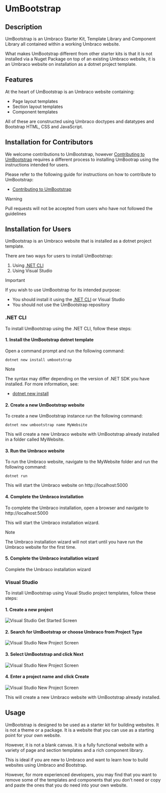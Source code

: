 # UmBootstrap

## Description
UmBootstrap is an Umbraco Starter Kit, Template Library and Component Library all contained within a working Umbraco website.

What makes UmBootstrap different from other starter kits is that it is not installed via a Nuget Package on top of an existing Umbraco website, it is an Umbraco website on installation as a dotnet project template.

## Features

At the heart of UmBootstrap is an Umbraco website containing:
* Page layout templates
* Section layout templates
* Component templates

All of these are constructed using Umbraco doctypes and datatypes and Bootstrap HTML, CSS and JavaScript.

## Installation for Contributors

We welcome contributions to UmBootstrap, however [Contributing to UmBootstrap](CONTRIBUTING.md) requires a different process to installing UmBootrap using the instructions intended for users.

Please refer to the following guide for instructions on how to contribute to UmBootstrap:
- [Contributing to UmBootstrap](CONTRIBUTING.md)

> [!WARNING] 
> Pull requests will not be accepted from users who have not followed the guidelines

## Installation for Users

UmBootstrap is an Umbraco website that is installed as a dotnet project template.

There are two ways for users to install UmBootstrap:
1. Using [.NET CLI](https://learn.microsoft.com/en-us/dotnet/core/tools/)
2. Using Visual Studio

> [!IMPORTANT] 
> If you wish to use UmBootstrap for its intended purpose:
> - You should install it using the [.NET CLI](https://learn.microsoft.com/en-us/dotnet/core/tools/) or Visual Studio
> - You should not use the UmBootstrap repository

### .NET CLI

To install UmBootstrap using the .NET CLI, follow these steps:

#### 1. Install the UmBootstrap dotnet template

Open a command prompt and run the following command:

    dotnet new install umbootstrap

> [!NOTE]
> The syntax may differ depending on the version of .NET SDK you have installed. 
> For more information, see:
> - [dotnet new install](https://learn.microsoft.com/en-us/dotnet/core/tools/dotnet-new-install)

#### 2. Create a new UmBootstrap website

To create a new UmBootstrap instance run the following command:

    dotnet new umbootstrap name MyWebsite

 This will create a new Umbraco website with UmBootstrap already installed in a folder called MyWebsite.

#### 3. Run the Umbraco website

To run the Umbraco website, navigate to the MyWebsite folder and run the following command:

    dotnet run

This will start the Umbraco website on http://localhost:5000

#### 4. Complete the Umbraco installation

To complete the Umbraco installation, open a browser and navigate to http://localhost:5000

This will start the Umbraco installation wizard.

> [!NOTE]
> The Umbraco installation wizard will not start until you have run the Umbraco website for the first time.

#### 5. Complete the Umbraco installation wizard

Complete the Umbraco installation wizard

 ### Visual Studio

 To install UmBootstrap using Visual Studio project templates, follow these steps:

#### 1. Create a new project

 ![Visual Studio Get Started Screen](assets/installation-vs-01.png)

#### 2. Search for UmBootstrap or choose Umbraco from Project Type

![Visual Studio New Project Screen](assets/installation-vs-02.png)

#### 3. Select UmBootstrap and click Next

![Visual Studio New Project Screen](assets/installation-vs-03.png)

#### 4. Enter a project name and click Create

![Visual Studio New Project Screen](assets/installation-vs-04.png)

This will create a new Umbraco website with UmBootstrap already installed.

## Usage

UmBootstrap is designed to be used as a starter kit for building websites. It is not a theme or a package. It is a website that you can use as a starting point for your own website.

However, it is not a blank canvas. It is a fully functional website with a variety of page and section templates and a rich component library.

This is ideal if you are new to Umbraco and want to learn how to build websites using Umbraco and Bootstrap.

However, for more experienced developers, you may find that you want to remove some of the templates and components that you don't need or copy and paste the ones that you do need into your own website.
